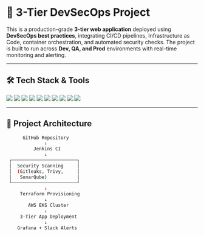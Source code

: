 # 🚀 3-Tier DevSecOps Project

This is a production-grade **3-tier web application** deployed using **DevSecOps best practices**, integrating CI/CD pipelines, Infrastructure as Code, container orchestration, and automated security checks. The project is built to run across **Dev, QA, and Prod** environments with real-time monitoring and alerting.

---

## 🛠️ Tech Stack & Tools

<p align="left">
  <img src="https://img.shields.io/badge/Jenkins-%232C5263.svg?logo=jenkins&logoColor=white" />
  <img src="https://img.shields.io/badge/Kubernetes-%23326CE5.svg?logo=kubernetes&logoColor=white" />
  <img src="https://img.shields.io/badge/Terraform-%235835CC.svg?logo=terraform&logoColor=white" />
  <img src="https://img.shields.io/badge/AWS-EKS-orange?logo=amazonaws&logoColor=white" />
  <img src="https://img.shields.io/badge/Docker-%230db7ed.svg?logo=docker&logoColor=white" />
  <img src="https://img.shields.io/badge/SonarQube-%2300B0FF.svg?logo=sonarqube&logoColor=white" />
  <img src="https://img.shields.io/badge/Trivy-%23C12127.svg?logo=trivy&logoColor=white" />
  <img src="https://img.shields.io/badge/Gitleaks-%23323A3F.svg?logo=git&logoColor=white" />
  <img src="https://img.shields.io/badge/Grafana-%23F46800.svg?logo=grafana&logoColor=white" />
  <img src="https://img.shields.io/badge/Slack-%234A154B.svg?logo=slack&logoColor=white" />
</p>

---

## 🧩 Project Architecture

```bash
      GitHub Repository
              ↓
          Jenkins CI
              ↓
 ┌────────────────────────┐
 │  Security Scanning     │
 │  (Gitleaks, Trivy,     │
 │   SonarQube)           │
 └────────────────────────┘
              ↓
     Terraform Provisioning
              ↓
        AWS EKS Cluster
              ↓
     3-Tier App Deployment
              ↓
    Grafana + Slack Alerts
